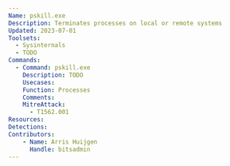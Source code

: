 ```yaml
---
Name: pskill.exe
Description: Terminates processes on local or remote systems
Updated: 2023-07-01
Toolsets:
  - Sysinternals
  - TODO
Commands:
  - Command: pskill.exe
    Description: TODO
    Usecases:
    Function: Processes
    Comments:
    MitreAttack:
      - T1562.001
Resources:
Detections:
Contributors:
    - Name: Arris Huijgen
      Handle: bitsadmin
---
```

